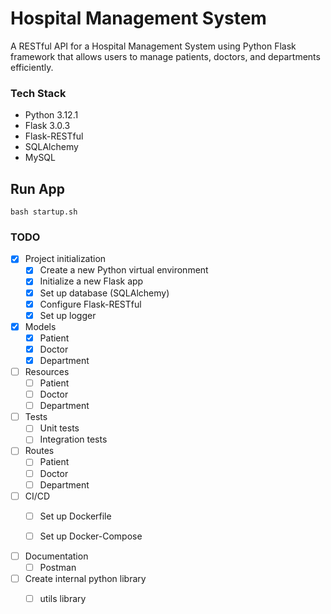 # Hospital Management System
A RESTful API for a Hospital Management System using Python Flask framework that allows users to manage patients, doctors, and departments efficiently.


### Tech Stack
- Python 3.12.1
- Flask 3.0.3
- Flask-RESTful
- SQLAlchemy
- MySQL

## Run App
```
bash startup.sh
```

### TODO

- [x] Project initialization
  - [x] Create a new Python virtual environment
  - [x] Initialize a new Flask app
  - [x] Set up database (SQLAlchemy)
  - [x] Configure Flask-RESTful
  - [x] Set up logger

- [x] Models
  - [x] Patient
  - [x] Doctor
  - [x] Department

- [ ] Resources
  - [ ] Patient
  - [ ] Doctor
  - [ ] Department

- [ ] Tests
  - [ ] Unit tests
  - [ ] Integration tests

- [ ] Routes
  - [ ] Patient
  - [ ] Doctor
  - [ ] Department

- [ ] CI/CD
  - [ ] Set up Dockerfile
  - [ ] Set up Docker-Compose


- [ ] Documentation
  - [ ] Postman

- [ ] Create internal python library
  - [ ] utils library
    
